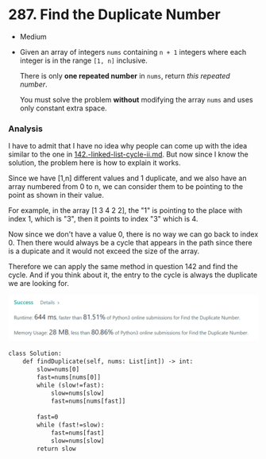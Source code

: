 # 287. Find the Duplicate Number

* Medium
*   Given an array of integers `nums` containing `n + 1` integers where each integer is in the range `[1, n]` inclusive.

    There is only **one repeated number** in `nums`, return _this repeated number_.

    You must solve the problem **without** modifying the array `nums` and uses only constant extra space.

### Analysis&#x20;

I have to admit that I have no idea why people can come up with the idea similar to the one in [142.-linked-list-cycle-ii.md](../2022.jan.28/142.-linked-list-cycle-ii.md "mention"). But now since I know the solution, the problem here is how to explain it works.&#x20;

Since we have \[1,n] different values and 1 duplicate, and we also have an array numbered from 0 to n, we can consider them to be pointing to the point as shown in their value.&#x20;

For example, in the array \[1 3 4 2 2], the "1" is pointing to the place with index 1, which is "3", then it points to index "3" which is 4.&#x20;

Now since we don't have a value 0, there is no way we can go back to index 0. Then there would always be a cycle that appears in the path since there is a dupicate and it would not exceed the size of the array.&#x20;

Therefore we can apply the same method in question 142 and find the cycle. And if you think about it, the entry to the cycle is always the duplicate we are looking for.&#x20;

![](<../.gitbook/assets/image (9).png>)

```
class Solution:
    def findDuplicate(self, nums: List[int]) -> int:
        slow=nums[0]
        fast=nums[nums[0]]
        while (slow!=fast):
            slow=nums[slow]
            fast=nums[nums[fast]]
        
        fast=0
        while (fast!=slow):
            fast=nums[fast]
            slow=nums[slow]
        return slow

```
